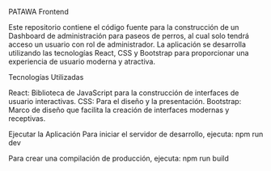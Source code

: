 
PATAWA Frontend

Este repositorio contiene el código fuente para la construcción de un Dashboard de administración para paseos de perros, al cual solo tendrá acceso un usuario con rol de administrador. La aplicación se desarrolla utilizando las tecnologías React, CSS y Bootstrap para proporcionar una experiencia de usuario moderna y atractiva.

Tecnologías Utilizadas

React: Biblioteca de JavaScript para la construcción de interfaces de usuario interactivas.
CSS: Para el diseño y la presentación.
Bootstrap: Marco de diseño que facilita la creación de interfaces modernas y receptivas.

Ejecutar la Aplicación
Para iniciar el servidor de desarrollo, ejecuta:
npm run dev

Para crear una compilación de producción, ejecuta:
npm run build

